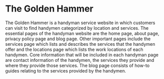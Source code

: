 # The Golden Hammer

The Golden Hammer is a handyman service website in which customers can visit to find handymen categorized by location and services. The essential pages of the handyman website are the home page, about page, privacy policy page and blog page. Other important pages include the services page which lists and describes the services that the handymen offer and the locations page which lists the work locations of each handymen. Core information that will be included in each handyman page are contact information of the handymen, the services they provide and where they provide those services. The blog page consists of how-to guides relating to the services provided by the handymen.
